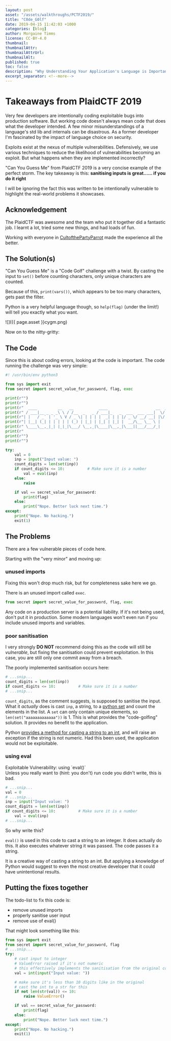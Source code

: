 ```yaml
---
layout: post
asset: "/assets/walkthroughs/PCTF2019/"
title: "C0de_G0lf"
date: 2019-04-15 11:42:03 +1000
categories: [blog]
author: Morgaine Timms
license: CC-BY-4.0
thumbnail: 
thumbnailAttr: 
thumbnailAttrUrl: 
thumbnailAlt: 
published: true
toc: false
description: "Why Understanding Your Application's Language is Important: PlaidCTF 2019"
excerpt_separator: <!--more-->
---
```


# Takeaways from PlaidCTF 2019

Very few developers are intentionally coding exploitable bugs into production software.
But working code doesn't always mean code that does what the developer intended.
A few minor misunderstandings of a language's std lib and internals can be disastrous.
As a former developer I'm fascinated by the impact of language choice on security.

Exploits exist at the nexus of multiple vulnerabilities.
Defensively, we use various techniques to reduce the likelihood of vulnerabilities becoming an exploit.
But what happens when they are implemented incorrectly?

"Can You Guess Me" from PlaidCTF 2019 is a very concise example of the perfect storm.
The key takeaway is this: **sanitising inputs is great...... if you do it right**

<!--more-->

I will be ignoring the fact this was written to be intentionally vulnerable to highlight the real-world problems it showcases.

## Acknowledgement

The PlaidCTF was awesome and the team who put it together did a fantastic job.
I learnt a lot, tried some new things, and had loads of fun.

Working with everyone in [CultofthePartyParrot](https://ctftime.org/team/78005) made the experience all the better.

## The Solution(s)

"Can You Guess Me" is a "Code Golf" challenge with a twist.
By casting the input to `set()` before counting characters, only unique characters are counted.

Because of this, `print(vars())`, which appears to be too many characters, gets past the filter.

Python is a very helpful language though, so `help(flag)` (under the limit!) will tell you exactly what you want.

![]({{ page.asset }}cygm.png)

Now on to the nitty-gritty:

## The Code

Since this is about coding errors, looking at the code is important.
The code running the challenge was very simple:

``` python
#! /usr/bin/env python3

from sys import exit
from secret import secret_value_for_password, flag, exec

print(r"")
print(r"")
print(r"  ____         __   __           ____                     __  __       ")
print(r" / ___|__ _ _ _\ \ / /__  _   _ / ___|_   _  ___  ___ ___|  \/  | ___  ")
print(r"| |   / _` | '_ \ V / _ \| | | | |  _| | | |/ _ \/ __/ __| |\/| |/ _ \ ")
print(r"| |__| (_| | | | | | (_) | |_| | |_| | |_| |  __/\__ \__ \ |  | |  __/ ")
print(r" \____\__,_|_| |_|_|\___/ \__,_|\____|\__,_|\___||___/___/_|  |_|\___| ")
print(r"                                                                       ")
print(r"")
print(r"")

try:
    val = 0
    inp = input("Input value: ")
    count_digits = len(set(inp))
    if count_digits <= 10:          # Make sure it is a number
        val = eval(inp)
    else:
        raise

    if val == secret_value_for_password:
        print(flag)
    else:
        print("Nope. Better luck next time.")
except:
    print("Nope. No hacking.")
    exit(1)
```

## The Problems

There are a few vulnerable pieces of code here.

Starting with the "very minor" and moving up:

### unused imports

Fixing this won't drop much risk, but for completeness sake here we go.

There is an unused import called `exec`.

``` python
from secret import secret_value_for_password, flag, exec
```

Any code on a production server is a potential liability.
If it's not being used, don't put it in production.
Some modern languages won't even run if you include unused imports and variables.

### poor sanitisation

I very strongly **DO NOT** recommend doing this as the code will still be _vulnerable_, but fixing the sanitisation could prevent exploitation. In this case, you are still only one commit away from a breach.

The poorly implemented sanitisation occurs here:

``` python
# ...snip...
count_digits = len(set(inp))
if count_digits <= 10:          # Make sure it is a number
# ...snip...
```

`count_digits`, as the comment suggests, is supposed to sanitise the input.
What it _actually_ does is cast `inp`, a string, to a [python set](https://www.w3schools.com/python/python_sets.asp) and count the elements in the list. A `set` can only contain unique elements, so `len(set("aaaaaaaaaaaaa"))` is 1. This is what provides the "code-golfing" solution. It provides no benefit to the application.

Python [provides a method for casting a string to an int](https://docs.python.org/3.6/library/functions.html#int), and will raise an exception if the string is not numeric.
Had this been used, the application would not be exploitable.

### using eval

<div class="bs-callout bs-callout-danger alert"><div><i class="fa fa-exclamation-triangle" aria-hidden="true"></i><p>
Exploitable Vulnerability: using `eval()`
<br>
Unless you really want to (hint: you don't) run code you didn't write, this is bad.
</p></div></div>

``` python
# ...snip...
val = 0
# ...snip...
inp = input("Input value: ")
count_digits = len(set(inp))
if count_digits <= 10:          # Make sure it is a number
    val = eval(inp)
# ...snip...
```

So why write this?

`eval()` is used in this code to cast a string to an integer.
It does actually do this.
It also executes whatever string it was passed.
The code passes it a string.

It is a creative way of casting a string to an int.
But applying a knowledge of Python would suggest to even the most creative developer that it could have unintentional results.

## Putting the fixes together

The todo-list to fix this code is:

- remove unused imports
- properly sanitise user input
- remove use of eval()

That might look something like this:

``` python
from sys import exit
from secret import secret_value_for_password, flag
# ...snip...
try:
    # cast input to integer
    # ValueError raised if it's not numeric
    # this effectively implements the sanitisation from the original comment
    val = int(input("Input value: "))

    # make sure it's less than 10 digits like in the original
    # cast the int to a str for this
    if not len(str(val)) <= 10:
        raise ValueError()

    if val == secret_value_for_password:
        print(flag)
    else:
        print("Nope. Better luck next time.")
except:
    print("Nope. No hacking.")
    exit(1)
```